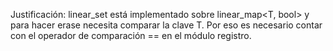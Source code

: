 Justificación: linear_set está implementado sobre linear_map<T, bool> y para hacer erase necesita comparar la clave T.
Por eso es necesario contar con el operador de comparación == en el módulo registro.